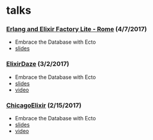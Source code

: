 # talks

### [Erlang and Elixir Factory Lite - Rome](http://www.erlang-factory.com/rome2017) (4/7/2017)

- Embrace the Database with Ecto
- [slides](embrace-the-database-with-ecto-2017-04-07/embrace-the-database-with-ecto-2017-04-07.pdf)

### [ElixirDaze](http://www.elixirdaze.com/) (3/2/2017)

- Embrace the Database with Ecto
- [slides](embrace-the-database-with-ecto-2017-03-02/embrace-the-database-with-ecto-2017-03-02.pdf)
- [video](https://www.youtube.com/watch?v=fFqsMWmONN4)

### [ChicagoElixir](https://www.meetup.com/ChicagoElixir/events/237255274/) (2/15/2017)

- Embrace the Database with Ecto
- [slides](embrace-the-database-with-ecto-2017-02-15/embrace-the-database-with-ecto-2017-02-15.pdf)
- [video](https://www.youtube.com/watch?v=vYP0BKxFPrs)
